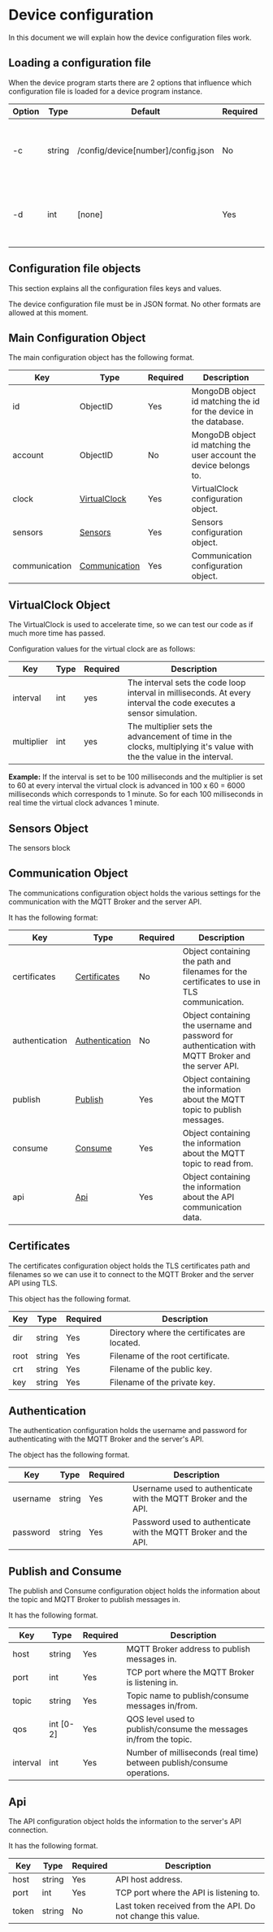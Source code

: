 # Device configuration

In this document we will explain how the device configuration files work.

## Loading a configuration file

When the device program starts there are 2 options that influence which configuration file is loaded for a device program instance.

| Option | Type | Default | Required | Description |
| ------ | ---- | ------- | -------- | ----------- |
| -c | string | /config/device[number]/config.json | No | the -c option requires the full path to the instance configuration file. |
| -d | int | [none] | Yes | The -d option requires the device instance number. |

## Configuration file objects

This section explains all the configuration files keys and values.

The device configuration file must be in JSON format. No other formats are allowed at this moment.

## Main Configuration Object

The main configuration object has the following format.

| Key | Type | Required | Description |
| --- | ---- | -------- | ----------- |
| id  | ObjectID | Yes | MongoDB object id matching the id for the device in the database. |
| account | ObjectID | No | MongoDB object id matching the user account the device belongs to. |
| clock | [VirtualClock](#virtualclock-object) | Yes | VirtualClock configuration object. |
| sensors | [Sensors](#sensors-object) | Yes | Sensors configuration object. |
| communication | [Communication](#communication-object) | Yes | Communication configuration object. |

## VirtualClock Object

The VirtualClock is used to accelerate time, so we can test our code as if much more time has passed.

Configuration values for the virtual clock are as follows:

| Key | Type | Required | Description |
| --- | ---- | -------- | ----------- |
| interval | int | yes | The interval sets the code loop interval in milliseconds. At every interval the code executes a sensor simulation. |
| multiplier | int | yes | The multiplier sets the advancement of time in the clocks, multiplying it's value with the the value in the interval. |

**Example:** If the interval is set to be 100 milliseconds and the multiplier is set to 60 at every interval the virtual clock is advanced in 100 x 60 = 6000 milliseconds which corresponds to 1 minute. So for each 100 milliseconds in real time the virtual clock advances 1 minute.

## Sensors Object

The sensors block

## Communication Object

The communications configuration object holds the various settings for the communication with the MQTT Broker and the server API.

It has the following format:

| Key | Type | Required | Description |
| --- | ---- | -------- | ----------- |
| certificates | [Certificates](#certificates)| No | Object containing the path and filenames for the certificates to use in TLS communication. |
| authentication | [Authentication](#authentication) | No | Object containing the username and password for authentication with MQTT Broker and the server API. |
| publish | [Publish](#publish-and-consume) | Yes | Object containing the information about the MQTT topic to publish messages. |
| consume | [Consume](#publish-and-consume) | Yes | Object containing the information about the MQTT topic to read from. |
| api | [Api](#api) | Yes | Object containing the information about the API communication data. |

## Certificates

The certificates configuration object holds the TLS certificates path and filenames so we can use it to connect to the MQTT Broker and the server API using TLS.

This object has the following format.

| Key | Type | Required | Description |
| --- | ---- | -------- | ----------- |
| dir | string | Yes | Directory where the certificates are located. |
| root | string | Yes | Filename of the root certificate. |
| crt | string | Yes | Filename of the public key. |
| key | string | Yes | Filename of the private key. |

## Authentication

The authentication configuration holds the username and password for authenticating with the MQTT Broker and the server's API.

The object has the following format.

| Key | Type | Required | Description |
| --- | ---- | -------- | ----------- |
| username | string | Yes | Username used to authenticate with the MQTT Broker and the API. |
| password | string | Yes | Password used to authenticate with the MQTT Broker and the API. |

## Publish and Consume

The publish and Consume configuration object holds the information about the topic and MQTT Broker to publish messages in.

It has the following format.

| Key | Type | Required | Description |
| --- | ---- | -------- | ----------- |
| host | string | Yes | MQTT Broker address to publish messages in. |
| port | int | Yes | TCP port where the MQTT Broker is listening in. |
| topic | string | Yes | Topic name to publish/consume messages in/from. |
| qos | int [0-2] | Yes | QOS level used to publish/consume the messages in/from the topic. |
| interval | int | Yes | Number of milliseconds (real time) between publish/consume operations. |

## Api

The API configuration object holds the information to the server's API connection.

It has the following format.

| Key | Type | Required | Description |
| --- | ---- | -------- | ----------- |
| host | string | Yes | API host address. |
| port | int | Yes | TCP port where the API is listening to. |
| token | string | No | Last token received from the API. Do not change this value. |
